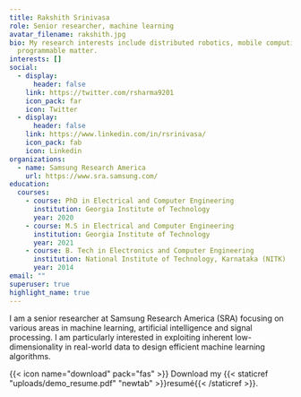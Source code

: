 ```yaml
---
title: Rakshith Srinivasa
role: Senior researcher, machine learning
avatar_filename: rakshith.jpg
bio: My research interests include distributed robotics, mobile computing and
  programmable matter.
interests: []
social:
  - display:
      header: false
    link: https://twitter.com/rsharma9201
    icon_pack: far
    icon: Twitter
  - display:
      header: false
    link: https://www.linkedin.com/in/rsrinivasa/
    icon_pack: fab
    icon: Linkedin
organizations:
  - name: Samsung Research America
    url: https://www.sra.samsung.com/
education:
  courses:
    - course: PhD in Electrical and Computer Engineering
      institution: Georgia Institute of Technology
      year: 2020
    - course: M.S in Electrical and Computer Engineering
      institution: Georgia Institute of Technology
      year: 2021
    - course: B. Tech in Electronics and Computer Engineering
      institution: National Institute of Technology, Karnataka (NITK)
      year: 2014
email: ""
superuser: true
highlight_name: true
---
```

I am a senior researcher at Samsung Research America (SRA) focusing on various areas in machine learning, artificial intelligence and signal processing. I am particularly interested in exploiting inherent low-dimensionality in real-world data to design efficient machine learning algorithms. 

{{< icon name="download" pack="fas" >}} Download my {{< staticref "uploads/demo_resume.pdf" "newtab" >}}resumé{{< /staticref >}}.